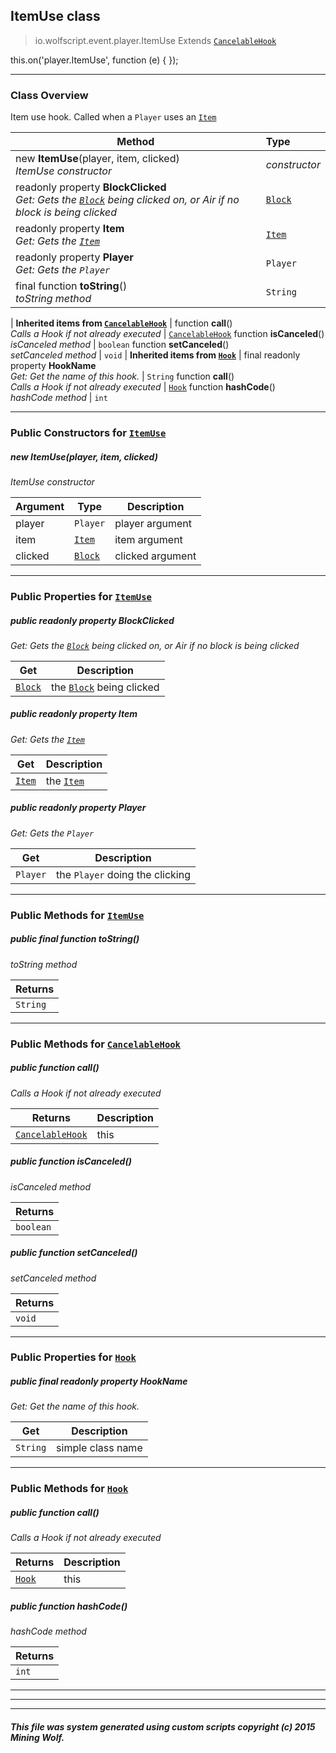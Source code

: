 ## ItemUse __class__

>io.wolfscript.event.player.ItemUse
>Extends [`CancelableHook`](../../hook/CancelableHook.md)

this.on('player.ItemUse', function (e) { });

---

### Class Overview

Item use hook. Called when a `Player` uses an [`Item`](../../api/inventory/Item.md)

Method | Type   
--- | :--- 
new __ItemUse__(player, item, clicked) <br> _ItemUse constructor_ | _constructor_
 readonly property __BlockClicked__ <br> _Get: Gets the [`Block`](../../api/world/blocks/Block.md) being clicked on, or Air if no block is being clicked_ | [`Block`](../../api/world/blocks/Block.md)
 readonly property __Item__ <br> _Get: Gets the [`Item`](../../api/inventory/Item.md)_ | [`Item`](../../api/inventory/Item.md)
 readonly property __Player__ <br> _Get: Gets the `Player`_ | `Player`
final function __toString__() <br> _toString method_ | `String`
 |
__Inherited items from [`CancelableHook`](../../hook/CancelableHook.md)__ |
 function __call__() <br> _Calls a Hook if not already executed_ | [`CancelableHook`](../../hook/CancelableHook.md)
 function __isCanceled__() <br> _isCanceled method_ | `boolean`
 function __setCanceled__() <br> _setCanceled method_ | `void`
 |
__Inherited items from [`Hook`](../../hook/Hook.md)__ |
final readonly property __HookName__ <br> _Get: Get the name of this hook._ | `String`
 function __call__() <br> _Calls a Hook if not already executed_ | [`Hook`](../../hook/Hook.md)
 function __hashCode__() <br> _hashCode method_ | `int`







---

### Public Constructors for [`ItemUse`](ItemUse.md)

##### <a id='itemuse'></a>new __ItemUse__(player, item, clicked) 

_ItemUse constructor_

Argument | Type | Description  
--- | --- | --- 
player | `Player` | player argument
item | [`Item`](../../api/inventory/Item.md) | item argument
clicked | [`Block`](../../api/world/blocks/Block.md) | clicked argument

---

### Public Properties for [`ItemUse`](ItemUse.md)

##### <a id='blockclicked'></a>public  readonly property __BlockClicked__

_Get: Gets the [`Block`](../../api/world/blocks/Block.md) being clicked on, or Air if no block is being clicked_

Get | Description
--- | --- 
[`Block`](../../api/world/blocks/Block.md) | the [`Block`](../../api/world/blocks/Block.md) being clicked



##### <a id='item'></a>public  readonly property __Item__

_Get: Gets the [`Item`](../../api/inventory/Item.md)_

Get | Description
--- | --- 
[`Item`](../../api/inventory/Item.md) | the [`Item`](../../api/inventory/Item.md)



##### <a id='player'></a>public  readonly property __Player__

_Get: Gets the `Player`_

Get | Description
--- | --- 
`Player` | the `Player` doing the clicking



---

### Public Methods for [`ItemUse`](ItemUse.md)

##### <a id='tostring'></a>public final function __toString__()

_toString method_

Returns | 
--- | 
`String` |


---

### Public Methods for [`CancelableHook`](../../hook/CancelableHook.md)

##### <a id='call'></a>public  function __call__()

_Calls a Hook if not already executed_

Returns | Description
--- | --- 
[`CancelableHook`](../../hook/CancelableHook.md) | this


##### <a id='iscanceled'></a>public  function __isCanceled__()

_isCanceled method_

Returns | 
--- | 
`boolean` |


##### <a id='setcanceled'></a>public  function __setCanceled__()

_setCanceled method_

Returns | 
--- | 
`void` |


---

### Public Properties for [`Hook`](../../hook/Hook.md)

##### <a id='hookname'></a>public final readonly property __HookName__

_Get: Get the name of this hook._

Get | Description
--- | --- 
`String` | simple class name



---

### Public Methods for [`Hook`](../../hook/Hook.md)

##### <a id='call'></a>public  function __call__()

_Calls a Hook if not already executed_

Returns | Description
--- | --- 
[`Hook`](../../hook/Hook.md) | this


##### <a id='hashcode'></a>public  function __hashCode__()

_hashCode method_

Returns | 
--- | 
`int` |


---


---


---


##### This file was system generated using custom scripts copyright (c) 2015 Mining Wolf.
	


